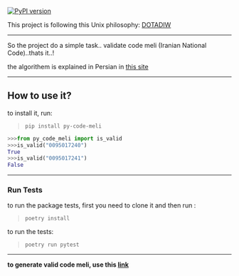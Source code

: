 [![PyPI version](https://badge.fury.io/py/py-code-meli.svg)](https://badge.fury.io/py/py-code-meli)


This project is following this Unix philosophy:  [DOTADIW](https://en.wikipedia.org/wiki/Unix_philosophy#Do_One_Thing_and_Do_It_Well)


____

So the project do a simple task.. validate code meli (Iranian National Code)..thats it..!



the algorithem is explained in Persian in [this site](http://www.aliarash.com/article/codemeli/codemeli.htm)

___
## How to use it?

to install it, run:
>`pip install py-code-meli`

```python
>>>from py_code_meli import is_valid
>>>is_valid("0095017240")
True
>>>is_valid("0095017241")
False
```


___
### Run Tests

to run the package tests, first you need to clone it and then  run :

>`poetry install`

to run the tests:
>`poetry run pytest`


____
**to generate valid code meli, use this [link](http://mellicode.azmads.com/Home/Index?id=0)**